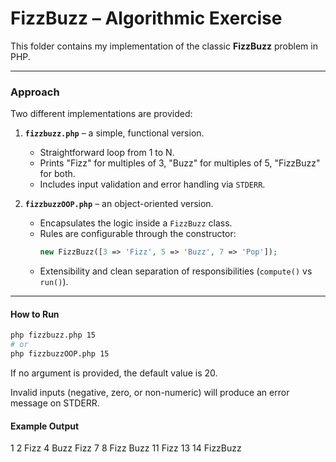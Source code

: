# FizzBuzz – Algorithmic Exercise

This folder contains my implementation of the classic **FizzBuzz** problem in PHP.

---

### Approach

Two different implementations are provided:

1. **`fizzbuzz.php`** – a simple, functional version.  
   - Straightforward loop from 1 to N.  
   - Prints "Fizz" for multiples of 3, "Buzz" for multiples of 5, "FizzBuzz" for both.  
   - Includes input validation and error handling via `STDERR`.

2. **`fizzbuzzOOP.php`** – an object-oriented version.  
   - Encapsulates the logic inside a `FizzBuzz` class.  
   - Rules are configurable through the constructor:  
     ```php
     new FizzBuzz([3 => 'Fizz', 5 => 'Buzz', 7 => 'Pop']);
     ```
   - Extensibility and clean separation of responsibilities (`compute()` vs `run()`).

---

#### How to Run

```bash
php fizzbuzz.php 15
# or
php fizzbuzzOOP.php 15
```
If no argument is provided, the default value is 20.

Invalid inputs (negative, zero, or non-numeric) will produce an error message on STDERR.

#### Example Output
1
2
Fizz
4
Buzz
Fizz
7
8
Fizz
Buzz
11
Fizz
13
14
FizzBuzz